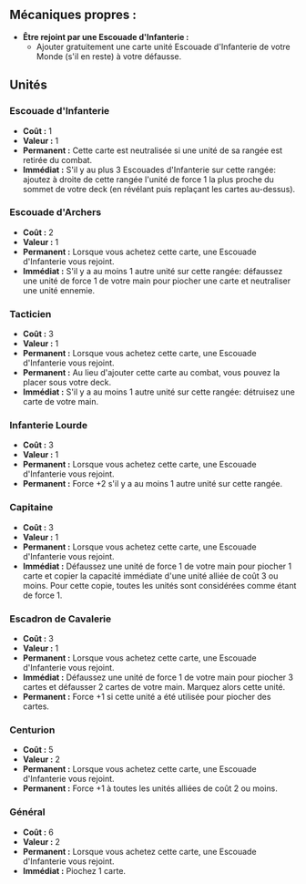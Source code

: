 
## Mécaniques propres :

- **Être rejoint par une Escouade d'Infanterie :**
  - Ajouter gratuitement une carte unité Escouade d'Infanterie de votre Monde
    (s'il en reste) à votre défausse.


## Unités

### Escouade d'Infanterie
- **Coût :** 1
- **Valeur :** 1
- **Permanent :**
  Cette carte est neutralisée si une unité de sa rangée est retirée du combat.
- **Immédiat :**
  S'il y au plus 3 Escouades d'Infanterie sur cette rangée:
  ajoutez à droite de cette rangée l'unité de force 1 la plus
  proche du sommet de votre deck (en révélant puis replaçant les cartes au-dessus).


### Escouade d'Archers
- **Coût :** 2
- **Valeur :** 1
- **Permanent :**
  Lorsque vous achetez cette carte, une Escouade d'Infanterie vous rejoint.
- **Immédiat :**
  S'il y a au moins 1 autre unité sur cette rangée:
  défaussez une unité de force 1 de votre main pour piocher une carte
  et neutraliser une unité ennemie.


### Tacticien
- **Coût :** 3
- **Valeur :** 1
- **Permanent :**
  Lorsque vous achetez cette carte, une Escouade d'Infanterie vous rejoint.
- **Permanent :**
  Au lieu d'ajouter cette carte au combat, vous pouvez la placer sous votre deck.
- **Immédiat :**
  S'il y a au moins 1 autre unité sur cette rangée:
  détruisez une carte de votre main.


### Infanterie Lourde
- **Coût :** 3
- **Valeur :** 1
- **Permanent :**
  Lorsque vous achetez cette carte, une Escouade d'Infanterie vous rejoint.
- **Permanent :**
  Force +2 s'il y a au moins 1 autre unité sur cette rangée.


### Capitaine
- **Coût :** 3
- **Valeur :** 1
- **Permanent :**
  Lorsque vous achetez cette carte, une Escouade d'Infanterie vous rejoint.
- **Immédiat :**
  Défaussez une unité de force 1 de votre main pour piocher 1 carte
  et copier la capacité immédiate d'une unité alliée de coût 3 ou moins.
  Pour cette copie, toutes les unités sont considérées comme étant
  de force 1.


### Escadron de Cavalerie
- **Coût :** 3
- **Valeur :** 1
- **Permanent :**
  Lorsque vous achetez cette carte, une Escouade d'Infanterie vous rejoint.
- **Immédiat :**
  Défaussez une unité de force 1 de votre main pour piocher 3 cartes
  et défausser 2 cartes de votre main. Marquez alors cette unité.
- **Permanent :**
  Force +1 si cette unité a été utilisée pour piocher des cartes.


### Centurion
- **Coût :** 5
- **Valeur :** 2
- **Permanent :**
  Lorsque vous achetez cette carte, une Escouade d'Infanterie vous rejoint.
- **Permanent :**
  Force +1 à toutes les unités alliées de coût 2 ou moins.


### Général
- **Coût :** 6
- **Valeur :** 2
- **Permanent :**
  Lorsque vous achetez cette carte, une Escouade d'Infanterie vous rejoint.
- **Immédiat :**
  Piochez 1 carte.
